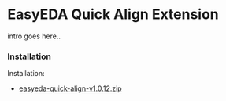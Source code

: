 # EasyEDA Quick Align Extension

intro goes here..

### Installation

Installation:

- [easyeda-quick-align-v1.0.12.zip](https://github.com/turbobabr/easyeda-quick-align-extension/releases/download/v1.0.12/easyeda-quick-align-v1.0.12.zip)
